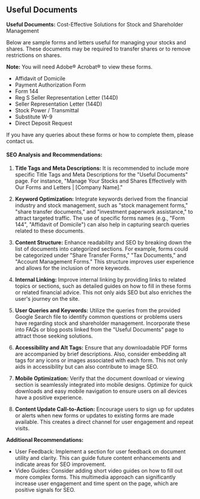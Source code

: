 ## Useful Documents

**Useful Documents:** Cost-Effective Solutions for Stock and Shareholder Management

Below are sample forms and letters useful for managing your stocks and shares. These documents may be required to transfer shares or to remove restrictions on shares.

**Note:** You will need Adobe® Acrobat® to view these forms.

- Affidavit of Domicile
- Payment Authorization Form
- Form 144
- Reg S Seller Representation Letter (144D)
- Seller Representation Letter (144D)
- Stock Power / Transmittal
- Substitute W-9
- Direct Deposit Request

If you have any queries about these forms or how to complete them, please contact us.


####  SEO Analysis and Recommendations:

1. **Title Tags and Meta Descriptions:** It is recommended to include more specific Title Tags and Meta Descriptions for the "Useful Documents" page. For instance, "Manage Your Stocks and Shares Effectively with Our Forms and Letters | [Company Name]."

2. **Keyword Optimization:** Integrate keywords derived from the financial industry and stock management, such as "stock management forms," "share transfer documents," and "investment paperwork assistance," to attract targeted traffic. The use of specific forms names (e.g., "Form 144", "Affidavit of Domicile") can also help in capturing search queries related to these documents.

3. **Content Structure:** Enhance readability and SEO by breaking down the list of documents into categorized sections. For example, forms could be categorized under "Share Transfer Forms," "Tax Documents," and "Account Management Forms." This structure improves user experience and allows for the inclusion of more keywords.

4. **Internal Linking:** Improve internal linking by providing links to related topics or sections, such as detailed guides on how to fill in these forms or related financial advice. This not only aids SEO but also enriches the user's journey on the site.

5. **User Queries and Keywords:** Utilize the queries from the provided Google Search file to identify common questions or problems users have regarding stock and shareholder management. Incorporate these into FAQs or blog posts linked from the "Useful Documents" page to attract those seeking solutions.

6. **Accessibility and Alt Tags:** Ensure that any downloadable PDF forms are accompanied by brief descriptions. Also, consider embedding alt tags for any icons or images associated with each form. This not only aids in accessibility but can also contribute to image SEO.

7. **Mobile Optimization:** Verify that the document download or viewing section is seamlessly integrated into mobile designs. Optimize for quick downloads and easy mobile navigation to ensure users on all devices have a positive experience.

8. **Content Update Call-to-Action:** Encourage users to sign up for updates or alerts when new forms or updates to existing forms are made available. This creates a direct channel for user engagement and repeat visits.

**Additional Recommendations:**

- User Feedback: Implement a section for user feedback on document utility and clarity. This can guide future content enhancements and indicate areas for SEO improvement.
- Video Guides: Consider adding short video guides on how to fill out more complex forms. This multimedia approach can significantly increase user engagement and time spent on the page, which are positive signals for SEO.


